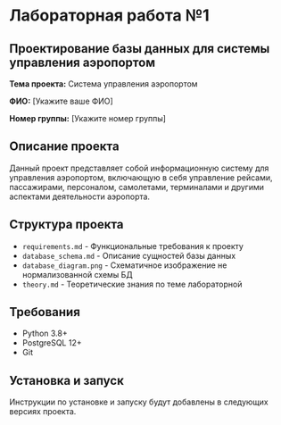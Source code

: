# Лабораторная работа №1
## Проектирование базы данных для системы управления аэропортом

**Тема проекта:** Система управления аэропортом

**ФИО:** [Укажите ваше ФИО]

**Номер группы:** [Укажите номер группы]

## Описание проекта

Данный проект представляет собой информационную систему для управления аэропортом, включающую в себя управление рейсами, пассажирами, персоналом, самолетами, терминалами и другими аспектами деятельности аэропорта.

## Структура проекта

- `requirements.md` - Функциональные требования к проекту
- `database_schema.md` - Описание сущностей базы данных
- `database_diagram.png` - Схематичное изображение не нормализованной схемы БД
- `theory.md` - Теоретические знания по теме лабораторной

## Требования

- Python 3.8+
- PostgreSQL 12+
- Git

## Установка и запуск

Инструкции по установке и запуску будут добавлены в следующих версиях проекта.
